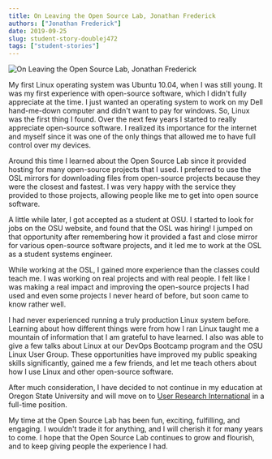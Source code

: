 ```yaml
---
title: On Leaving the Open Source Lab, Jonathan Frederick
authors: ["Jonathan Frederick"]
date: 2019-09-25
slug: student-story-doublej472
tags: ["student-stories"]
---
```


![On Leaving the Open Source Lab, Jonathan Frederick](/images/doublej472-story.jpg#blog)

My first Linux operating system was Ubuntu 10.04, when I was still young. It was my first experience with open-source
software, which I didn't fully appreciate at the time. I just wanted an operating system to work on my Dell hand-me-down
computer and didn't want to pay for windows. So, Linux was the first thing I found. Over the next few years I started to
really appreciate open-source software. I realized its importance for the internet and myself since it was one of the
only things that allowed me to have full control over my devices.

Around this time I learned about the Open Source Lab since it provided hosting for many open-source projects that I
used. I preferred to use the OSL mirrors for downloading files from open-source projects because they were the closest
and fastest. I was very happy with the service they provided to those projects, allowing people like me to get into open
source software.

A little while later, I got accepted as a student at OSU. I started to look for jobs on the OSU website, and found that
the OSL was hiring! I jumped on that opportunity after remembering how it provided a fast and close mirror for various
open-source software projects, and it led me to work at the OSL as a student systems engineer.

While working at the OSL, I gained more experience than the classes could teach me. I was working on real projects and
with real people. I felt like I was making a real impact and improving the open-source projects I had used and even some
projects I never heard of before, but soon came to know rather well.

I had never experienced running a truly production Linux system before. Learning about how different things were from
how I ran Linux taught me a mountain of information that I am grateful to have learned. I also was able to give a few
talks about Linux at our DevOps Bootcamp program and the OSU Linux User Group. These opportunities have improved my
public speaking skills significantly, gained me a few friends, and let me teach others about how I use Linux and other
open-source software.

After much consideration, I have decided to not continue in my education at Oregon State University and will move on to
[User Research International](https://www.uriux.com/) in a full-time position.

My time at the Open Source Lab has been fun, exciting, fulfilling, and engaging. I wouldn't trade it for anything, and I
will cherish it for many years to come. I hope that the Open Source Lab continues to grow and flourish, and to keep
giving people the experience I had.
